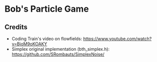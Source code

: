 # Bob's Particle Game

## Credits
* Coding Train's video on flowfields: 
https://www.youtube.com/watch?v=BjoM9oKOAKY
* Simplex original implementation (bth_simplex.h):
https://github.com/SRombauts/SimplexNoise/
